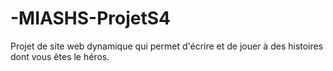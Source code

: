 # -MIASHS-ProjetS4
Projet de site web dynamique qui permet d'écrire et de jouer à des histoires dont vous êtes le héros.
